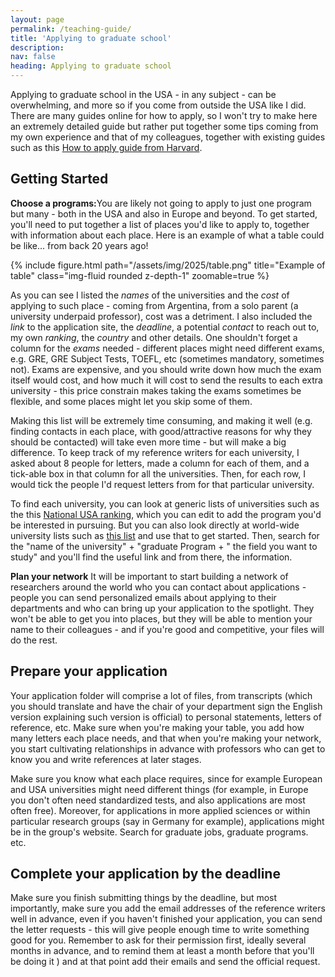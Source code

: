 ```yaml
---
layout: page
permalink: /teaching-guide/
title: 'Applying to graduate school'
description:  
nav: false
heading: Applying to graduate school
---
```



Applying to graduate school in the USA - in any subject - can be overwhelming, and more so if you come from outside the USA like I did. There are many guides online for how to apply, so I won't try to make here an extremely detailed guide but rather put together some tips coming from my own experience and that of my colleagues, together with existing guides such as this  [How to apply guide from Harvard](https://gsas.harvard.edu/apply).

## Getting Started

<b>Choose a programs:</b>You are likely not going to apply to just one program but many - both in the USA and also in Europe and beyond. To get started, you'll need to put together a list of places you'd like to apply to, together with information about each place. Here is an example of what a table could be like... from back 20 years ago!

  <div class="row">
    <div class="col-sm mt-3 mt-md-0">
        {% include figure.html path="/assets/img/2025/table.png" title="Example of table" class="img-fluid rounded z-depth-1" zoomable=true %}
    </div>
</div>

As you can see I listed the <i>names</i> of the universities and the <i>cost</i> of applying to such place - coming from Argentina, from a solo parent (a university underpaid professor), cost was a detriment. I also included the <i>link</i> to the application site, the <i>deadline</i>, a potential <i>contact</i> to reach out to, my own <i>ranking</i>, the <i>country</i> and other details. One shouldn't forget a column for the <i>exams</i> needed - different places might need different exams, e.g. GRE, GRE Subject Tests, TOEFL, etc (sometimes mandatory, sometimes not). Exams are expensive, and you should write down how much the exam itself would cost, and how much it will cost to send the results to each extra university - this price constrain makes taking the exams sometimes be flexible, and some places might let you skip some of them.  

 Making this list will be extremely time consuming, and making it well (e.g. finding contacts in each place, with good/attractive reasons for why they should be contacted) will take even more time - but will make a big difference.  To keep track of my reference writers for each university, I asked about 8 people for letters, made a column for each of them, and a tick-able box in that column for all the universities. Then, for each row, I would tick the people I'd request letters from for that particular university. 

To find each university, you can look at generic lists of universities such as the this [National USA ranking](https://www.usnews.com/best-colleges/rankings), which you can edit to add the program you'd be interested in pursuing.  But you can also look directly at world-wide university lists such as [this list](https://www.usnews.com/education/best-global-universities/rankings) and use that to get started. Then, search for the "name of the university" + "graduate Program + " the field you want to study" and you'll find the useful link and from there, the information. 


<b>Plan your network</b>  It will be important to start building a network of researchers around the world who you can contact about applications - people you can send personalized emails about applying to their departments and who can bring up your application to the spotlight. They won't be able to get you into places, but they will be able to mention your name to their colleagues - and if you're good and competitive, your files will do the rest. 


## Prepare your application

Your application folder will comprise a lot of files, from transcripts (which you should translate and have the chair of your department sign the English version explaining such version is official) to personal statements, letters of reference, etc. Make sure when you're making your table, you add how many letters each place needs, and that when you're making your network, you start cultivating relationships in advance with professors who can get to know you and write references at later stages. 

Make sure you know what each place requires, since for example European and USA universities might need different things (for example, in Europe you don't often need standardized tests, and also applications are most often free). Moreover, for applications in more applied sciences or within particular research groups (say in Germany for example), applications might be in the group's website. Search for graduate jobs, graduate programs. etc. 


## Complete your application by the deadline

Make sure you finish submitting things by the deadline, but most importantly, make sure you add the email addresses of the reference writers well in advance, even if you haven't finished your application, you can send the letter requests - this will give people enough time to write something good for you. Remember to ask for their permission first, ideally several months in advance, and to remind them at least a month before that you'll be doing it ) and at that point add their emails and send the official request. 